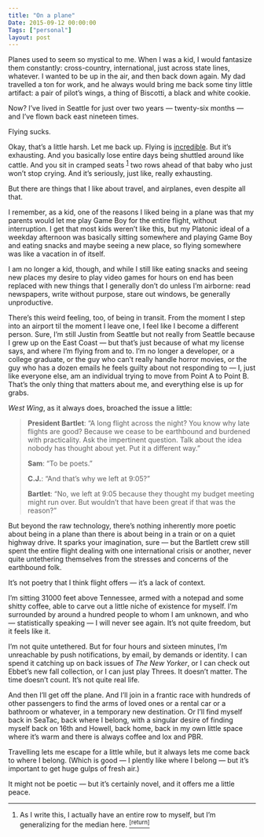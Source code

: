 ```yaml
---
title: "On a plane"
Date: 2015-09-12 00:00:00
Tags: ["personal"]
layout: post
---
```


<p>Planes used to seem so mystical to me.  When I was a kid, I would fantasize them constantly: cross-country, international, just across state lines, whatever.  I wanted to be up in the air, and then back down again.  My dad travelled a ton for work, and he always would bring me back some tiny little artifact: a pair of pilot’s wings, a thing of Biscotti, a black and white cookie.</p>


<p>Now?  I’ve lived in Seattle for just over two years — twenty-six months — and I’ve flown back east nineteen times.</p>


<p>Flying sucks.</p>


<p>Okay, that’s a little harsh.  Let me back up.  Flying is <a href="https://www.youtube.com/watch?v=b3dYS7PcAG4">incredible</a>.  But it’s exhausting.  And you basically lose entire days being shuttled around like cattle.  And you sit in cramped seats <sup class="footnote-ref" id="fnref:1"><a href="#fn:1" rel="footnote">1</a></sup> two rows ahead of that baby who just won’t stop crying.  And it’s seriously, just like, really exhausting.</p>


<p>But there are things that I like about travel, and airplanes, even despite all that.</p>


<p>I remember, as a kid, one of the reasons I liked being in a plane was that my parents would let me play Game Boy for the entire flight, without interruption.  I get that most kids weren’t like this, but my Platonic ideal of a weekday afternoon was basically sitting somewhere and playing Game Boy and eating snacks and maybe seeing a new place, so flying somewhere was like a vacation in of itself.</p>


<p>I am no longer a kid, though, and while I still like eating snacks and seeing new places my desire to play video games for hours on end has been replaced with new things that I generally don’t do unless I’m airborne: read newspapers, write without purpose, stare out windows, be generally unproductive.</p>


<p>There’s this weird feeling, too, of being in transit.  From the moment I step into an airport til the moment I leave one, I feel like I become a different person.  Sure, I’m still Justin from Seattle but not really from Seattle because I grew up on the East Coast — but that’s just because of what my license says, and where I’m flying from and to.  I’m no longer a developer, or a college graduate, or the guy who can’t really handle horror movies, or the guy who has a dozen emails he feels guilty about not responding to — I, just like everyone else, am an individual trying to move from Point A to Point B.  That’s the only thing that matters about me, and everything else is up for grabs.</p>


<p><em>West Wing</em>, as it always does, broached the issue a little:</p>


<blockquote>
<p><strong>President Bartlet</strong>: “A long flight across the night? You know why late flights are good? Because we cease to be earthbound and burdened with practicality. Ask the impertinent question. Talk about the idea nobody has thought about yet. Put it a different way.”</p>
<p><strong>Sam</strong>: “To be poets.”</p>
<p><strong>C.J.</strong>: “And that’s why we left at 9:05?”</p>
<p><strong>Bartlet</strong>: “No, we left at 9:05 because they thought my budget meeting might run over. But wouldn’t that have been great if that was the reason?”</p>
</blockquote>


<p>But beyond the raw technology, there’s nothing inherently more poetic about being in a plane than there is about being in a train or on a quiet highway drive.  It sparks your imagination, sure — but the Bartlett crew still spent the entire flight dealing with one international crisis or another, never quite untethering themselves from the stresses and concerns of the earthbound folk.</p>


<p>It’s not poetry that I think flight offers — it’s a lack of context.</p>


<p>I’m sitting 31000 feet above Tennessee, armed with a notepad and some shitty coffee, able to carve out a little niche of existence for myself.  I’m surrounded by around a hundred people to whom I am unknown, and who — statistically speaking — I will never see again.  It’s not quite freedom, but it feels like it.</p>


<p>I’m not quite untethered.  But for four hours and sixteen minutes, I’m unreachable by push notifications, by email, by demands or identity.  I can spend it catching up on back issues of <em>The New Yorker</em>, or I can check out Ebbet’s new fall collection, or I can just play Threes.  It doesn’t matter.  The time doesn’t count. It’s not quite real life.</p>


<p>And then I’ll get off the plane.  And I’ll join in a frantic race with hundreds of other passengers to find the arms of loved ones or a rental car or a bathroom or whatever, in a temporary new destination.  Or I’ll find myself back in SeaTac, back where I belong, with a singular desire of finding myself back on 16th and Howell, back home, back in my own little space where it’s warm and there is always coffee and lox and PBR.</p>


<p>Travelling lets me escape for a little while, but it always lets me come back to where I belong.  (Which is good — I plently like where I belong — but it’s important to get huge gulps of fresh air.)</p>


<p>It might not be poetic — but it’s certainly novel, and it offers me a little peace.</p>


<div class="footnotes">
<hr/>
<ol>
<li id="fn:1">As I write this, I actually have an entire row to myself, but I’m generalizing for the median here.
 <a class="footnote-return" href="#fnref:1"><sup>[return]</sup></a></li>
</ol>
</div>
	